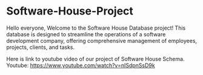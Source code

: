 # Software-House-Project
Hello everyone, Welcome to the Software House Database project! This database is designed to streamline the operations of a software development company, offering comprehensive management of employees, projects, clients, and tasks.

Here is link to youtube video of our project of Software House Schema.
Youtube: https://www.youtube.com/watch?v=nISdpnSsD9k
